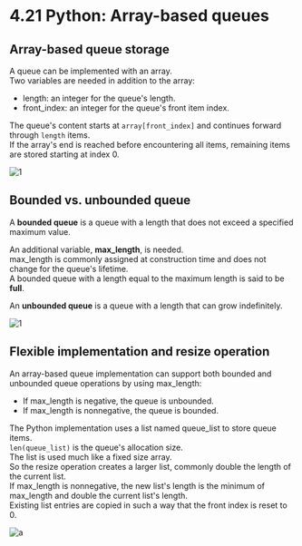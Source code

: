 # 4.21 Python: Array-based queues

## Array-based queue storage
A queue can be implemented with an array.   
Two variables are needed in addition to the array:

* length: an integer for the queue's length.
* front_index: an integer for the queue's front item index.

The queue's content starts at ``array[front_index]`` and continues forward through ``length`` items.   
If the array's end is reached before encountering all items, remaining items are stored starting at index 0.

![1](https://github.com/ijaejun1025/CIS223-Algorithms/assets/154036705/0cac6c9d-9246-4846-b391-42e86f1a66ec)

## Bounded vs. unbounded queue
A **bounded queue** is a queue with a length that does not exceed a specified maximum value.   

An additional variable, **max_length**, is needed.   
max_length is commonly assigned at construction time and does not change for the queue's lifetime.   
A bounded queue with a length equal to the maximum length is said to be **full**.   

An **unbounded queue** is a queue with a length that can grow indefinitely.   

![1](https://github.com/ijaejun1025/CIS223-Algorithms/assets/154036705/6885a672-169d-4c02-99d1-e6c66684d16e)

## Flexible implementation and resize operation
An array-based queue implementation can support both bounded and unbounded queue operations by using max_length:

* If max_length is negative, the queue is unbounded.
* If max_length is nonnegative, the queue is bounded.

The Python implementation uses a list named queue_list to store queue items.   
``len(queue_list)`` is the queue's allocation size.   
The list is used much like a fixed size array.   
So the resize operation creates a larger list, commonly double the length of the current list.   
If max_length is nonnegative, the new list's length is the minimum of max_length and double the current list's length.    
Existing list entries are copied in such a way that the front index is reset to 0.    

![a](https://github.com/ijaejun1025/CIS223-Algorithms/assets/154036705/752c0d74-efc6-4947-a69e-afac4ce91bff)

